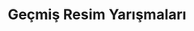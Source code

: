 ---
layout: old
headline: "Geçmiş Resim Yarışmaları"
title: Geçmiş Resim Yarışmaları
key: "resim yarışması"
description: Geçmiş Resim Yarışmaları, Geçmiş Resim Yarışması
permalink: "gecmis-resim-yarismalari/"
---